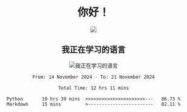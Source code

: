 <div align="center">
<h1>你好！</h1>
  
<a href="https://github.com/ikun0014">
    <img align="center" src="https://github-readme-stats-sigma-five.vercel.app/api?username=ikun0014&include_all_commits=true&show_icons=true&count_private=true&locale=cn&bg_color=0,EC6C6C,FFD479,FFFC79,73FA79,73FDFF,D783FF" />
  </a>
</div>

<div align="center">
<h2>我正在学习的语言</h2>
  
![我正在学习的语言](https://skillicons.dev/icons?i=python,nodejs,vue,html)

</div>

<div align="center">
<!--START_SECTION:waka-->

```txt
From: 14 November 2024 - To: 21 November 2024

Total Time: 12 hrs 11 mins

Python       10 hrs 39 mins  >>>>>>>>>>>>>>>>>>>>>>---   86.73 %
Markdown     15 mins         >------------------------   02.11 %
```

<!--END_SECTION:waka-->

</div>
